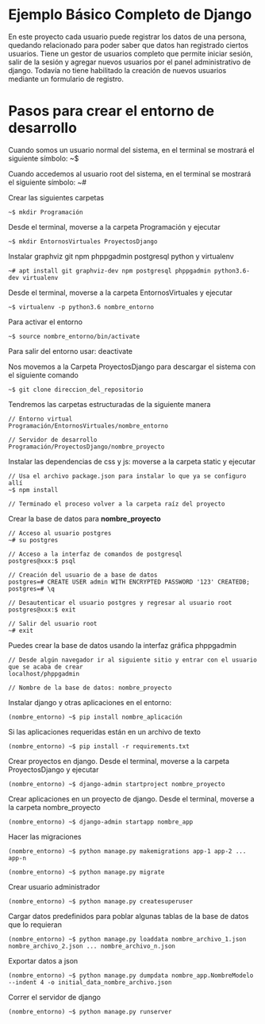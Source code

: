 # Ejemplo Básico Completo de Django

En este proyecto cada usuario puede registrar los datos de una persona, quedando relacionado para poder saber que datos han registrado ciertos usuarios. Tiene un gestor de usuarios completo que permite iniciar sesión, salir de la sesión y agregar nuevos usuarios por el panel administrativo de django. Todavía no tiene habilitado la creación de nuevos usuarios mediante un formulario de registro.

# Pasos para crear el entorno de desarrollo

Cuando somos un usuario normal del sistema, en el terminal se mostrará el siguiente símbolo: ~$

Cuando accedemos al usuario root del sistema, en el terminal se mostrará el siguiente símbolo: ~#

Crear las siguientes carpetas

    ~$ mkdir Programación

Desde el terminal, moverse a la carpeta Programación y ejecutar

    ~$ mkdir EntornosVirtuales ProyectosDjango

Instalar graphviz git npm phppgadmin postgresql python y virtualenv

    ~# apt install git graphviz-dev npm postgresql phppgadmin python3.6-dev virtualenv

Desde el terminal, moverse a la carpeta EntornosVirtuales y ejecutar

    ~$ virtualenv -p python3.6 nombre_entorno

Para activar el entorno

    ~$ source nombre_entorno/bin/activate

Para salir del entorno usar: deactivate

Nos movemos a la Carpeta ProyectosDjango para descargar el sistema con el siguiente comando

    ~$ git clone direccion_del_repositorio

Tendremos las carpetas estructuradas de la siguiente manera

    // Entorno virtual
    Programación/EntornosVirtuales/nombre_entorno

    // Servidor de desarrollo
    Programación/ProyectosDjango/nombre_proyecto

Instalar las dependencias de css y js: moverse a la carpeta static y ejecutar

    // Usa el archivo package.json para instalar lo que ya se configuro allí
    ~$ npm install

    // Terminado el proceso volver a la carpeta raíz del proyecto

Crear la base de datos para __nombre_proyecto__

    // Acceso al usuario postgres
    ~# su postgres

    // Acceso a la interfaz de comandos de postgresql
    postgres@xxx:$ psql

    // Creación del usuario de a base de datos
    postgres=# CREATE USER admin WITH ENCRYPTED PASSWORD '123' CREATEDB;
    postgres=# \q

    // Desautenticar el usuario postgres y regresar al usuario root
    postgres@xxx:$ exit

    // Salir del usuario root
    ~# exit

Puedes crear la base de datos usando la interfaz gráfica phppgadmin

    // Desde algún navegador ir al siguiente sitio y entrar con el usuario que se acaba de crear
    localhost/phppgadmin

    // Nombre de la base de datos: nombre_proyecto

Instalar django y otras aplicaciones en el entorno:

    (nombre_entorno) ~$ pip install nombre_aplicación

Si las aplicaciones requeridas están en un archivo de texto

    (nombre_entorno) ~$ pip install -r requirements.txt

Crear proyectos en django. Desde el terminal, moverse a la carpeta ProyectosDjango y ejecutar

    (nombre_entorno) ~$ django-admin startproject nombre_proyecto

Crear aplicaciones en un proyecto de django. Desde el terminal, moverse a la carpeta nombre_proyecto

    (nombre_entorno) ~$ django-admin startapp nombre_app

Hacer las migraciones

    (nombre_entorno) ~$ python manage.py makemigrations app-1 app-2 ... app-n

    (nombre_entorno) ~$ python manage.py migrate

Crear usuario administrador

    (nombre_entorno) ~$ python manage.py createsuperuser

Cargar datos predefinidos para poblar algunas tablas de la base de datos que lo requieran

    (nombre_entorno) ~$ python manage.py loaddata nombre_archivo_1.json nombre_archivo_2.json ... nombre_archivo_n.json

Exportar datos a json

    (nombre_entorno) ~$ python manage.py dumpdata nombre_app.NombreModelo --indent 4 -o initial_data_nombre_archivo.json

Correr el servidor de django

    (nombre_entorno) ~$ python manage.py runserver
